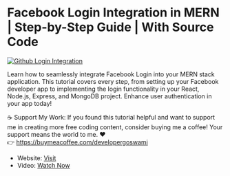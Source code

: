 # Facebook Login Integration in MERN | Step-by-Step Guide | With Source Code

[![Github Login Integration](https://developergoswami.com/mystorage/media/676ed39c464754.webp)](https://youtu.be/GEJX-RQbLio)

Learn how to seamlessly integrate Facebook Login into your MERN stack application. This tutorial covers every step, from setting up your Facebook developer app to implementing the login functionality in your React, Node.js, Express, and MongoDB project. Enhance user authentication in your app today!

☕ Support My Work:
If you found this tutorial helpful and want to support me in creating more free coding content, consider buying me a coffee! Your support means the world to me. ❤️  
👉 https://buymeacoffee.com/developergoswami

- Website: [Visit](https://developergoswami.com)
- Video: [Watch Now](https://youtu.be/GEJX-RQbLio)
